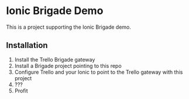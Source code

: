 # Ionic Brigade Demo

This is a project supporting the Ionic Brigade demo.

## Installation

1. Install the Trello Brigade gateway
2. Install a Brigade project pointing to this repo
3. Configure Trello and your Ionic to point to the Trello gateway with this project
4. ???
5. Profit
